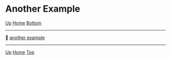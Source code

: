 <link rel="stylesheet" href="https://use.fontawesome.com/releases/v5.7.2/css/all.css" integrity="sha384-fnmOCqbTlWIlj8LyTjo7mOUStjsKC4pOpQbqyi7RrhN7udi9RwhKkMHpvLbHG9Sr" crossorigin="anonymous">

<span id="header"></span>
# Another Example

[<i class="fas fa-arrow-circle-up"></i> Up](../index.md)
[<i class="fas fa-home"></i> Home](/example/docs/index.md)
<a href="#footer"><i class="fas fa-asterisk"></i> Bottom</a>

---



📄 [another example](another%20example.md)


---
<span id="footer"></span>
[<i class="fas fa-arrow-circle-up"></i> Up](../index.md)
[<i class="fas fa-home"></i> Home](/example/docs/index.md)
<a href="#header"><i class="fas fa-asterisk"></i> Top</a>